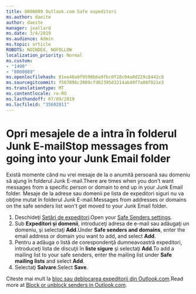 ```yaml
---
title: 8000089 Outlook.com Safe expeditori
ms.author: daeite
author: daeite
manager: joallard
ms.date: 3/4/2019
ms.audience: Admin
ms.topic: article
ROBOTS: NOINDEX, NOFOLLOW
localization_priority: Normal
ms.custom:
- "1400"
- "8000089"
ms.openlocfilehash: 81ee40a9f9598b6a9fbc0f28c04a0d229c8442c8
ms.sourcegitcommit: f507896c3909cfd02395d3214ab49f7a08f021e3
ms.translationtype: MT
ms.contentlocale: ro-RO
ms.lasthandoff: 07/09/2019
ms.locfileid: "35602011"
---
```

# <a name="stop-messages-from-going-into-your-junk-email-folder"></a><span data-ttu-id="d1849-102">Opri mesajele de a intra în folderul Junk E-mail</span><span class="sxs-lookup"><span data-stu-id="d1849-102">Stop messages from going into your Junk Email folder</span></span>

<span data-ttu-id="d1849-103">Există momente când nu vrei mesaje de la o anumită persoană sau domeniu să ajung în folderul Junk E-mail.</span><span class="sxs-lookup"><span data-stu-id="d1849-103">There are times when you don't want messages from a specific person or domain to end up in your Junk Email folder.</span></span> <span data-ttu-id="d1849-104">Mesaje de la adrese sau domenii pe lista de expeditori siguri nu va obţine mutat în folderul Junk E-mail.</span><span class="sxs-lookup"><span data-stu-id="d1849-104">Messages from addresses or domains on the safe senders list won't get moved to your Junk Email folder.</span></span>

1. <span data-ttu-id="d1849-105">Deschideţi [Setări de expeditori](https://go.microsoft.com/fwlink/?linkid=2035804).</span><span class="sxs-lookup"><span data-stu-id="d1849-105">Open your [Safe Senders settings](https://go.microsoft.com/fwlink/?linkid=2035804).</span></span>
2. <span data-ttu-id="d1849-106">Sub **Expeditori şi domenii**, introduceţi adresa de e-mail sau adăugaţi un domeniu, şi selectaţi **Add**.</span><span class="sxs-lookup"><span data-stu-id="d1849-106">Under **Safe senders and domains**, enter the email address or domain you want to add, and select **Add**.</span></span>
3. <span data-ttu-id="d1849-107">Pentru a adăuga o listă de corespondenţă dumneavoastră expeditori, introduceţi lista de discuţii în **liste sigure** şi selectaţi **Add**.</span><span class="sxs-lookup"><span data-stu-id="d1849-107">To add a mailing list to your safe senders, enter the mailing list under **Safe mailing lists** and select **Add**.</span></span>
4. <span data-ttu-id="d1849-108">Selectaţi **Salvare**.</span><span class="sxs-lookup"><span data-stu-id="d1849-108">Select **Save**.</span></span>

<span data-ttu-id="d1849-109">Citeste mai mult la [bloc sau deblocarea expeditorii din Outlook.com](https://support.office.com/article/afba1c94-77bb-4f50-8b85-057cf52f4d5e?wt.mc_id=Office_Outlook_com_Alchemy).</span><span class="sxs-lookup"><span data-stu-id="d1849-109">Read more at [Block or unblock senders in Outlook.com](https://support.office.com/article/afba1c94-77bb-4f50-8b85-057cf52f4d5e?wt.mc_id=Office_Outlook_com_Alchemy).</span></span>